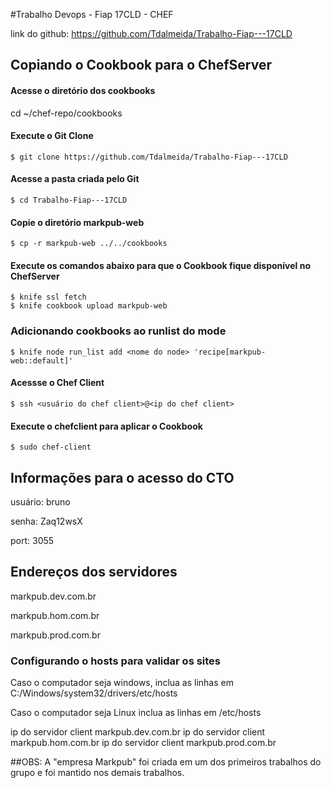 #Trabalho Devops - Fiap 17CLD - CHEF

link do github: https://github.com/Tdalmeida/Trabalho-Fiap---17CLD

## Copiando o Cookbook para o ChefServer
 #### Acesse o diretório dos cookbooks
  cd ~/chef-repo/cookbooks
 #### Execute o Git Clone 
    $ git clone https://github.com/Tdalmeida/Trabalho-Fiap---17CLD 
 #### Acesse a pasta criada pelo Git
    $ cd Trabalho-Fiap---17CLD
 #### Copie o diretório markpub-web
    $ cp -r markpub-web ../../cookbooks
 #### Execute os comandos abaixo para que o Cookbook fique disponível no ChefServer   
    $ knife ssl fetch
    $ knife cookbook upload markpub-web

### Adicionando cookbooks ao runlist do mode

    $ knife node run_list add <nome do node> 'recipe[markpub-web::default]'

  #### Acessse o Chef Client
    $ ssh <usuário do chef client>@<ip do chef client>
  #### Execute o chefclient para aplicar o Cookbook
    $ sudo chef-client

## Informações para o acesso do CTO
usuário: bruno

senha: Zaq12wsX

port: 3055

## Endereços dos servidores
markpub.dev.com.br

markpub.hom.com.br

markpub.prod.com.br

### Configurando o hosts para validar os sites

Caso o computador seja windows, inclua as linhas em C:/Windows/system32/drivers/etc/hosts

Caso o computador seja Linux inclua as linhas em /etc/hosts

ip do servidor client  markpub.dev.com.br 
ip do servidor client  markpub.hom.com.br 
ip do servidor client  markpub.prod.com.br 

##OBS: A "empresa Markpub" foi criada em um dos primeiros trabalhos do grupo e foi mantido nos demais trabalhos.

